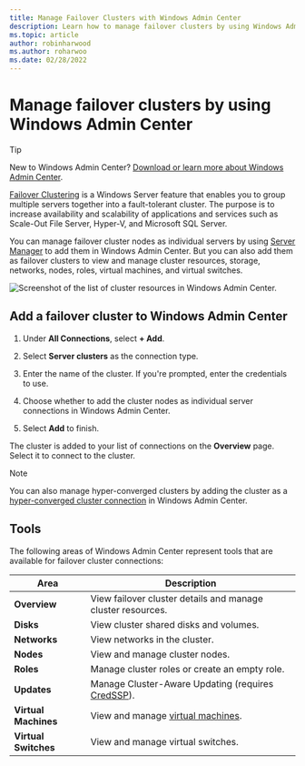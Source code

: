 ```yaml
---
title: Manage Failover Clusters with Windows Admin Center
description: Learn how to manage failover clusters by using Windows Admin Center.
ms.topic: article
author: robinharwood
ms.author: roharwoo
ms.date: 02/28/2022
---
```


# Manage failover clusters by using Windows Admin Center

> [!Tip]
> New to Windows Admin Center?
> [Download or learn more about Windows Admin Center](../overview.md).

[Failover Clustering](../../../failover-clustering/failover-clustering-overview.md) is a Windows Server feature that enables you to group multiple servers together into a fault-tolerant cluster. The purpose is to increase availability and scalability of applications and services such as Scale-Out File Server, Hyper-V, and Microsoft SQL Server.

You can manage failover cluster nodes as individual servers by using [Server Manager](manage-servers.md) to add them in Windows Admin Center. But you can also add them as failover clusters to view and manage cluster resources, storage, networks, nodes, roles, virtual machines, and virtual switches.

![Screenshot of the list of cluster resources in Windows Admin Center.](../media/manage-failover-clusters/fcm-overview.png)

## Add a failover cluster to Windows Admin Center

1. Under **All Connections**, select **+ Add**.

2. Select **Server clusters** as the connection type.

3. Enter the name of the cluster. If you're prompted, enter the credentials to use.

4. Choose whether to add the cluster nodes as individual server connections in Windows Admin Center.

5. Select **Add** to finish.

The cluster is added to your list of connections on the **Overview** page. Select it to connect to the cluster.

> [!NOTE]
> You can also manage hyper-converged clusters by adding the cluster as a [hyper-converged cluster connection](manage-hyper-converged.md) in Windows Admin Center.

## Tools

The following areas of Windows Admin Center represent tools that are available for failover cluster connections:

| Area | Description |
| ---- | ----------- |
| **Overview** | View failover cluster details and manage cluster resources. |
| **Disks** | View cluster shared disks and volumes. |
| **Networks** | View networks in the cluster. |
| **Nodes** | View and manage cluster nodes. |
| **Roles** | Manage cluster roles or create an empty role. |
| **Updates** | Manage Cluster-Aware Updating (requires [CredSSP](../understand/faq.yml#does-windows-admin-center-use-credssp-)). |
| **Virtual Machines** | View and manage [virtual machines]((manage-virtual-machines.md)). |
| **Virtual Switches** | View and manage virtual switches. |
